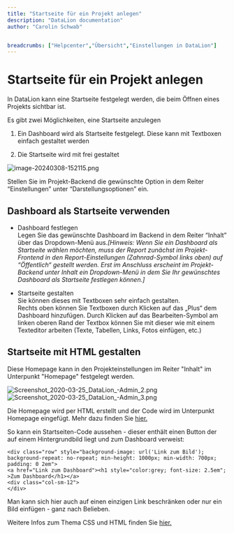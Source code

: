 ```yaml
---
title: "Startseite für ein Projekt anlegen"
description: "DataLion documentation"
author: "Carolin Schwab"


breadcrumbs: ["Helpcenter","Übersicht","Einstellungen in DataLion"]
---
```


# Startseite für ein Projekt anlegen

In DataLion kann eine Startseite festgelegt werden, die beim Öffnen eines Projekts sichtbar ist.

Es gibt zwei Möglichkeiten, eine Startseite anzulegen

1.  Ein Dashboard wird als Startseite festgelegt. Diese kann mit Textboxen einfach gestaltet werden
    
2.  Die Startseite wird mit frei gestaltet
    

![image-20240308-152115.png](/img/9240619.png)

  
Stellen Sie im Projekt-Backend die gewünschte Option in dem Reiter “Einstellungen” unter “Darstellungsoptionen” ein.

## Dashboard als Startseite verwenden

-   Dashboard festlegen  
    Legen Sie das gewünschte Dashboard im Backend in dem Reiter “Inhalt” über das Dropdown-Menü aus._[Hinweis: Wenn Sie ein Dashboard als Startseite wählen möchten, muss der Report zunächst im Projekt-Frontend in den Report-Einstellungen (Zahnrad-Symbol links oben) auf “Öffentlich“ gestellt werden. Erst im Anschluss erscheint im Projekt-Backend unter Inhalt ein Dropdown-Menü in dem Sie Ihr gewünschtes Dashboard als Startseite festlegen können.]_
    
-   Startseite gestalten  
    Sie können dieses mit Textboxen sehr einfach gestalten.  
    Rechts oben können Sie Textboxen durch Klicken auf das „Plus“ dem Dashboard hinzufügen. Durch Klicken auf das Bearbeiten-Symbol am linken oberen Rand der Textbox können Sie mit dieser wie mit einem Texteditor arbeiten (Texte, Tabellen, Links, Fotos einfügen, etc.)
    

## Startseite mit HTML gestalten

Diese Homepage kann in den Projekteinstellungen im Reiter "Inhalt" im Unterpunkt "Homepage" festgelegt werden.

![Screenshot_2020-03-25_DataLion_-_Admin_2_.png](/img/9240625.png)![Screenshot_2020-03-25_DataLion_-_Admin_3_.png](/img/9240631.png)

Die Homepage wird per HTML erstellt und der Code wird im Unterpunkt Homepage eingefügt. Mehr dazu finden Sie [hier.](https://datalion.zendesk.com/hc/de/articles/360012815619-Was-ist-HTML)

So kann ein Startseiten-Code aussehen - dieser enthält einen Button der auf einem Hintergrundbild liegt und zum Dashboard verweist: 

```
<div class="row" style="background-image: url('Link zum Bild'); background-repeat: no-repeat; min-height: 1000px; min-width: 700px; padding: 0 2em">
<a href="Link zum Dashboard"><h1 style="color:grey; font-size: 2.5em"; 
>Zum Dashboard</h1></a>
<div class="col-sm-12">
</div>
```
Man kann sich hier auch auf einen einzigen Link beschränken oder nur ein Bild einfügen - ganz nach Belieben.

Weitere Infos zum Thema CSS und HTML finden Sie [hier.](https://datalion.zendesk.com/hc/de/articles/360012711100-Spezifische-HTML-CSS-Elemente-f%C3%BCr-DataLion)
